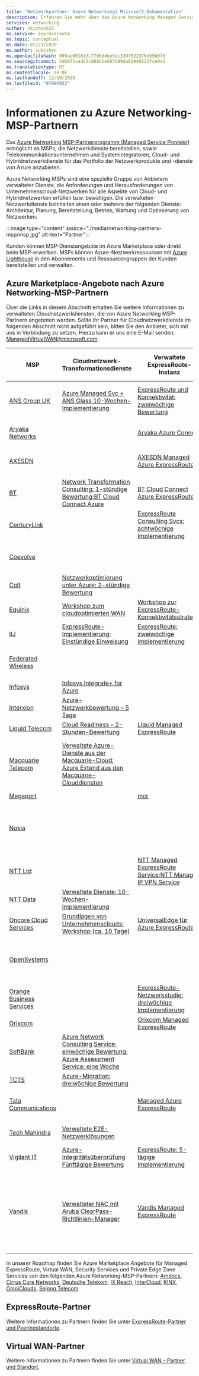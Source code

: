 ```yaml
---
title: 'Netzwerkpartner: Azure Networking| Microsoft-Dokumentation'
description: Erfahren Sie mehr über das Azure Networking Managed Services Provider-Partnerprogramm, und finden Sie eine Liste von Partnern, die cloudbasierte und hybride Netzwerkdienste anbieten.
services: networking
author: skishen525
ms.service: expressroute
ms.topic: conceptual
ms.date: 07/23/2020
ms.author: sukishen
ms.openlocfilehash: 009ae601613c7706ddee3ec3397622376d95b0f6
ms.sourcegitcommit: 5db975ced62cd095be587d99da01949222fc69a3
ms.translationtype: HT
ms.contentlocale: de-DE
ms.lasthandoff: 12/10/2020
ms.locfileid: "97094922"
---
```

# <a name="about-azure-networking-msp-partners"></a>Informationen zu Azure Networking-MSP-Partnern

Das [Azure Networking MSP-Partnerprogramm (Managed Service Provider)](https://azure.microsoft.com/blog/enhancing-the-customer-experience-with-the-azure-networking-msp-partner-program/) ermöglicht es MSPs, die Netzwerkdienste bereitstellen, sowie Telekommunikationsunternehmen und Systemintegratoren, Cloud- und Hybridnetzwerkdienste für das Portfolio der Netzwerkprodukte und -dienste von Azure anzubieten.

Azure Networking MSPs sind eine spezielle Gruppe von Anbietern verwalteter Dienste, die Anforderungen und Herausforderungen von Unternehmenscloud-Netzwerken für alle Aspekte von Cloud- und Hybridnetzwerken erfüllen bzw. bewältigen. Die verwalteten Netzwerkdienste beinhalten einen oder mehrere der folgenden Dienste: Architektur, Planung, Bereitstellung, Betrieb, Wartung und Optimierung von Netzwerken.

:::image type="content" source="./media/networking-partners-msp/msp.jpg" alt-text="Partner":::

Kunden können MSP-Dienstangebote im Azure Marketplace oder direkt beim MSP-erwerben. MSPs können Azure-Netzwerkressourcen mit [Azure Lighthouse](https://azure.microsoft.com/services/azure-lighthouse/) in den Abonnements und Ressourcengruppen der Kunden bereitstellen und verwalten.

## <a name="azure-marketplace-offers-by-azure-networking-msp-partners"></a><a name="msp"></a>Azure Marketplace-Angebote nach Azure Networking-MSP-Partnern

Über die Links in diesem Abschnitt erhalten Sie weitere Informationen zu verwalteten Cloudnetzwerkdiensten, die von Azure Networking MSP-Partnern angeboten werden. Sollte Ihr Partner für Cloudnetzwerkdienste im folgenden Abschnitt nicht aufgeführt sein, bitten Sie den Anbieter, sich mit uns in Verbindung zu setzen. Hierzu kann er uns eine E-Mail senden: ManagedVirtualWAN@microsoft.com. 

| **MSP** | **Cloudnetzwerk-Transformationsdienste** | **Verwaltete ExpressRoute-Instanz** | **Verwaltete Virtual WAN-Instanz** | **Verwaltete Private Edge Zones**|
| ---| ---| ---| ---| ---|
|[ANS Group UK](https://www.ans.co.uk/)|[Azure Managed Svc + ANS Glass 10-Wochen-Implementierung](https://azuremarketplace.microsoft.com/en-us/marketplace/consulting-services/ans_group.glassms)|[ExpressRoute und Konnektivität: zweiwöchige Bewertung](https://azuremarketplace.microsoft.com/en-us/marketplace/consulting-services/ans_group.ans_er)|[Azure Virtual WAN + Fortinet: zweiwöchige Bewertung](https://azuremarketplace.microsoft.com/en-us/marketplace/consulting-services/ans_group.ans_vw)|||
|[Aryaka Networks](https://www.aryaka.com/azure-msp-vwan-managed-service-provider-launch-partner-aryaka/)||[Aryaka Azure Connect](https://azuremarketplace.microsoft.com/en-us/marketplace/apps/aryaka.cloudconnect_azure_19?tab=Overview)|[Aryaka Azure Virtual WAN](https://azuremarketplace.microsoft.com/marketplace/apps/aryaka.cloudconnect_azure_19?tab=Overview) | | |
|[AXESDN](https://www.axesdn.com/en/azure-msp.html)||[AXESDN Managed Azure ExpressRoute](https://azuremarketplace.microsoft.com/en-us/marketplace/apps/1584591601184.axesdn_managed_azure_expressroute?tab=Overview)|[AXESDN Managed Azure Virtual WAN](https://azuremarketplace.microsoft.com/en-us/marketplace/apps/1584591601184.axesdn_managed_azure_virtualwan?tab=Overview) | | |
|[BT](https://www.globalservices.bt.com/en/solutions/products/cloud-connect-azure)|[Network Transformation Consulting: 1-stündige Bewertung](https://azuremarketplace.microsoft.com/en-us/marketplace/consulting-services/bt-americas-inc.network-transformation-consulting);[BT Cloud Connect Azure](https://azuremarketplace.microsoft.com/en-us/marketplace/apps/bt-americas-inc.bt-cca-lh-001?tab=Overview)|[BT Cloud Connect Azure ExpressRoute](https://azuremarketplace.microsoft.com/en-us/marketplace/apps/bt-americas-inc.bt-cca-lh-003?tab=Overview)|[BT Cloud Connect Azure VWAN](https://azuremarketplace.microsoft.com/en-us/marketplace/apps/bt-americas-inc.bt-cca-lh-002?tab=Overview)|||
|[CenturyLink](https://www.centurylink.com/business.html)||[ExpressRoute Consulting Svcs: achtwöchige Implementierung](https://azuremarketplace.microsoft.com/en-us/marketplace/consulting-services/centurylink2362604-2362604.centurylink_consultingservicesforexpressroute)||||
|[Coevolve](https://www.coevolve.com/services/azure-networking-services/)|||[Verwaltete VMware SD-WAN Virtual Edge](https://azuremarketplace.microsoft.com/en-us/marketplace/apps/coevolveptylimited1581027739259.managed-vmware-sdwan-edge?tab=Overview)|||
|[Colt](https://www.colt.net/why-colt/strategic-alliances/microsoft-partnership/msp/)|[Netzwerkoptimierung unter Azure: 2-stündige Bewertung](https://azuremarketplace.microsoft.com/en-us/marketplace/consulting-services/colttechnologyservices.azure_networking)|||||
|[Equinix](https://www.equinix.com/)|[Workshop zum cloudoptimierten WAN](https://azuremarketplace.microsoft.com/en-us/marketplace/apps/equinix.cloudoptimizedwan?tab=Overview)|[Workshop zur ExpressRoute-Konnektivitätsstrategie](https://azuremarketplace.microsoft.com/en-us/marketplace/apps/equinix.expressroutestrategy?tab=Overview)||||
|[IIJ](https://www.iij.ad.jp/biz/cloudex/)|[ExpressRoute-Implementierung: Einstündige Einweisung](https://azuremarketplace.microsoft.com/en-us/marketplace/consulting-services/internet_initiative_japan_inc.iij_cxm_consulting)|[ExpressRoute: zweiwöchige Implementierung](https://azuremarketplace.microsoft.com/en-us/marketplace/consulting-services/internet_initiative_japan_inc.iij_cxmer_consulting)||||
|[Federated Wireless](https://www.federatedwireless.com/caas/)||||[Federated Wireless Connectivity-as-a-Service](https://azuremarketplace.microsoft.com/en-us/marketplace/apps/federatedwireless1580839623708.fw_caas?tab=Overview)|
|[Infosys](https://www.infosys.com/services/microsoft-cloud-business/pages/index.aspx)|[Infosys Integrate+ for Azure](https://azuremarketplace.microsoft.com/en-us/marketplace/apps/infosysltd.infosys-integrate-for-azure?tab=Overview)|||||
|[Interxion](https://www.interxion.com/products/interconnection/cloud-connect/support-your-cloud-strategy/)|[Azure-Netzwerkbewertung – 5 Tage](https://azuremarketplace.microsoft.com/en-us/marketplace/consulting-services/interxionhq.inxn_azure_networking_assessment)|||||
|[Liquid Telecom](https://liquidcloud.africa/)|[Cloud Readiness – 2-Stunden-Bewertung](https://azuremarketplace.microsoft.com/en-us/marketplace/consulting-services/liquidtelecommunicationsoperationslimited.liquid_cloud_readiness_assessment)|[Liquid Managed ExpressRoute](https://azuremarketplace.microsoft.com/en-us/marketplace/apps/liquidtelecommunicationsoperationslimited.5dab29ab-bb14-4df8-8978-9a8608a41ad7?tab=Overview)||||
|[Macquarie Telecom](https://macquariecloudservices.com/azure-managed-services/)|[Verwaltete Azure-Dienste aus der Macquarie-Cloud](https://azuremarketplace.microsoft.com/en-us/marketplace/apps/macquariecloudservices.managed_services?tab=Overview); [Azure Extend aus den Macquarie-Clouddiensten](https://azuremarketplace.microsoft.com/en-us/marketplace/apps/macquariecloudservices.azure_extend?tab=Overview)||[SD-WAN Virtual Edge-Installation aus der Macquarie-Cloud](https://azuremarketplace.microsoft.com/marketplace/apps/coevolveptylimited1581027739259.managed-vmware-sdwan-edge?tab=Overview)|||
|[Megaport](https://www.megaport.com/services/microsoft-expressroute/)||[mcr](https://azuremarketplace.microsoft.com/en-us/marketplace/apps/megaport1582290752989.megaport_mcr?tab=Overview)||||
|[Nokia](https://www.nokia.com/networks/services/managed-services/)|||[NBConsult Nokia Nuage SDWAN](https://azuremarketplace.microsoft.com/en-us/marketplace/apps/nbconsult1588859334197.nbconsult-nokia-nuage?tab=Overview); [Nuage SD-WAN 2.0 Azure Virtual WAN](https://azuremarketplace.microsoft.com/en-us/marketplace/apps/nokiaofamericacorporation1591716055441.nuage_sd-wan_2-0_azure_virtual_wan?tab=Overview)|[Nokia 4G & 5G Private Wireless (NDAC)](https://azuremarketplace.microsoft.com/en-us/marketplace/apps/nokiaofamericacorporation1591716055441.ndac_5g-ready_private_wireless?tab=Overview)|
|[NTT Ltd](https://www.nttglobal.net/)||[NTT Managed ExpressRoute Service](https://azuremarketplace.microsoft.com/en-us/marketplace/apps/nttglobalnetworks1592424806122.ntt_managed_expressroute_service?tab=Overview);[NTT Managed IP VPN Service](https://azuremarketplace.microsoft.com/en-us/marketplace/apps/nttglobalnetworks1592424806122.ntt_managed_ip_vpn_service?tab=Overview)|[NTT Managed SD-WAN Service](https://azuremarketplace.microsoft.com/en-us/marketplace/apps/nttglobalnetworks1592424806122.ntt_mng_sdwan_1?tab=Overview)|||
|[NTT Data](https://us.nttdata.com/en/digital/cloud-transformation)|[Verwaltete Dienste: 10-Wochen-Implementierung](https://azuremarketplace.microsoft.com/en-us/marketplace/consulting-services/nttdata-2932930.managed_service)|||||
|[Oncore Cloud Services]( https://www.oncore.cloud/services/ue-for-expressroute/)|[Grundlagen von Unternehmensclouds: Workshop (ca. 10 Tage)](https://azuremarketplace.microsoft.com/en-us/marketplace/consulting-services/oncore_cloud_services-4944214.oncore_cloud_onboard_201810)|[UniversalEdge für Azure ExpressRoute](https://azuremarketplace.microsoft.com/en-us/marketplace/apps/oncore_cloud_services-4944214.universaledge_for_expressroute?tab=Overview)||||
|[OpenSystems](https://open-systems.com/solutions/microsoft-azure-virtual-wan)|||[Verwaltetes sicheres SD-WAN, das Microsoft Azure nutzt](https://azuremarketplace.microsoft.com/en-us/marketplace/apps/open_systems_ag.sdwan_0820?tab=Overview)||
|[Orange Business Services](https://www.orange-business.com/en/partners/orange-business-services-become-microsoft-azure-networking-managed-services-provider)||[ExpressRoute-Netzwerkstudie: dreiwöchige Implementierung](https://azuremarketplace.microsoft.com/en-us/marketplace/consulting-services/orangebusinessservicessa1603182943272.expressroute_study_obs_connectivity)|||
|[Orixcom]( https://www.orixcom.com/cloud-solutions/)||[Orixcom Managed ExpressRoute](https://azuremarketplace.microsoft.com/en-us/marketplace/apps/orixcom.orixcom_managed_expressroute?tab=Overview)|[Orixcom SD-WAN](https://azuremarketplace.microsoft.com/en-us/marketplace/apps/orixcom.orixcom_sd_wan?tab=Overview)|||
|[SoftBank]( https://www.softbank.jp/biz/nw/nwp/cloud_access/direct_access_for_az/)|[Azure Network Consulting Service: einwöchige Bewertung](https://azuremarketplace.microsoft.com/en-us/marketplace/consulting-services/sbmpn.softbank_nw_msp_service_azure); [Azure Assessment Service: eine Woche](https://azuremarketplace.microsoft.com/en-us/marketplace/consulting-services/sbmpn.softbank_msp_service_azure_01?tab=Overview&pub_source=email&pub_status=success)|||||
|[TCTS](https://www.tatacommunications-ts.com/index.php)|[Azure-Migration: dreiwöchige Bewertung](https://azuremarketplace.microsoft.com/en-us/marketplace/consulting-services/tcs.azure_migration_assessment)|||||
|[Tata Communications](https://www.tatacommunications.com/about/our-alliances/microsoft-alliance/)||[Managed Azure ExpressRoute](https://azuremarketplace.microsoft.com/en-us/marketplace/apps/tata_communications.managed_expressroute?tab=Overview)|[Verwaltete Virtual WAN-Instanz](https://azuremarketplace.microsoft.com/en-us/marketplace/apps/tata_communications.managed_azure_vwan_for_sdwan?tab=Overview)|||
|[Tech Mahindra](https://www.techmahindra.com/en-in/network-services/)|[Verwaltete E2E-Netzwerklösungen](https://azuremarketplace.microsoft.com/en-us/marketplace/apps/techm.techm-network-transformstrategy?tab=Overview)|||[Privates Azure-LTE-MSP](https://azuremarketplace.microsoft.com/en-us/marketplace/apps/techm.techm-networking-azureprivate5g?tab=Overview)|
|[Vigilant IT](https://vigilant.it/manage-cloud-service/)|[Azure-Integritätsüberprüfung Fünftägige Bewertung](https://azuremarketplace.microsoft.com/en-us/marketplace/consulting-services/vigilant-it.ahc01)|[ExpressRoute: 5-tägige Implementierung](https://azuremarketplace.microsoft.com/en-us/marketplace/consulting-services/vigilant-it.erd01)|||
|[Vandis](https://www.vandis.com/microsoft-azure-practice/)|[Verwalteter NAC mit Aruba ClearPass-Richtlinien-Manager](https://azuremarketplace.microsoft.com/en-us/marketplace/apps/vandis.vandis_aruba_clearpass?tab=Overview)|[Vandis Managed ExpressRoute](https://azuremarketplace.microsoft.com/en-us/marketplace/apps/vandis.vandis_managed_expressroute?tab=Overview)|[Vandis Managed VWAN Powered by Fortinet](https://azuremarketplace.microsoft.com/en-us/marketplace/apps/vandis.vandis_managed_vwan_powered_by_fortinet?tab=Overview); [Vandis Managed VWAN Powered by Palo Alto Networks](https://azuremarketplace.microsoft.com/en-us/marketplace/apps/vandis.vandis_managed_vwan_powered_by_palo_alto_networks?tab=Overview)|

In unserer Roadmap finden Sie Azure Marketplace Angebote für Managed ExpressRoute, Virtual WAN, Security Services und Private Edge Zone Services von den folgenden Azure Networking-MSP-Partnern: [Amdocs](https://www.amdocs.com/), [Cirrus Core Networks](https://cirruscorenetworks.com/), [Deutsche Telekom](https://www.telekom.com/en/media/media-information/archive/deutsche-telekom-offers-managed-network-services-for-microsoft-azure-598406), [IX Reach](https://www.ixreach.com/services/sdn-cloud-connect/), [InterCloud](https://intercloud.com/partners/microsoft-azure/), [KINX](https://www.kinx.net/service/cloud/?lang=en), [OmniClouds](https://omniclouds.com/), [Sejong Telecom](https://www.sejongtelecom.net/en/pages/service/cloud_ms)

## <a name="expressroute-partners"></a><a name="expressroute"></a>ExpressRoute-Partner

Weitere Informationen zu Partnern finden Sie unter [ExpressRoute-Partner und Peeringstandorte](../expressroute/expressroute-locations-providers.md).

## <a name="virtual-wan-partners"></a><a name="vwan"></a>Virtual WAN-Partner

Weitere Informationen zu Partnern finden Sie unter [Virtual WAN – Partner und Standort](../virtual-wan/virtual-wan-locations-partners.md).
